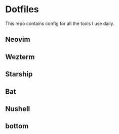 # Dotfiles

This repo contains config for all the tools I use daily.

## Neovim

## Wezterm

## Starship

## Bat

## Nushell

## bottom


